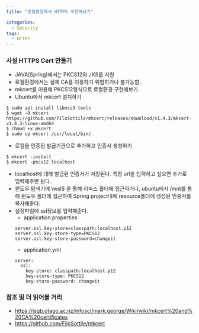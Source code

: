 ```yaml
---
title: "로컬환경에서 HTTPS 구현해보기"

categories:
  - Security
tags:
  - HTTPS
---
```

### 사설 HTTPS Cert 만들기
- JAVA(Spring)에서는 PKCS12와 JKS를 지원
- 로컬환경에서는 실제 CA를 이용하기 위험하거나 불가능함.
- mkcert를 이용해 PKCS12형식으로 로컬환경 구현해보기.
- Ubuntu에서 mkcert 설치하기
```
$ sudo apt install libnss3-tools
$ wget -O mkcert https://github.com/FiloSottile/mkcert/releases/download/v1.4.3/mkcert-v1.4.3-linux-amd64
$ chmod +x mkcert
$ sudo cp mkcert /usr/local/bin/
```
- 로컬을 인증된 발급기관으로 추가하고 인증서 생성하기
```
$ mkcert -install
$ mkcert -pkcs12 localhost
```
- localhost에 대해 발급된 인증서가 저장된다. 특정 url을 입력하고 싶으면 추가로 입력해주면 된다.
- 윈도우 탐색기에 \\wsl$ 을 통해 리눅스 폴더에 접근하거나, ubuntu에서 /mnt를 통해 윈도우 폴더에 접근하여 Spring project내에 resource폴더에 생성된 인증서를 복사해준다.
- 설정파일에 ssl정보를 입력해준다.
  - application.properties
  ```
  server.ssl.key-store=classpath:localhost.p12    
  server.ssl.key-store-type=PKCS12                
  server.ssl.key-store-password=changeit          
  ``` 
  - application.yml
  ```
  server:
    ssl:
      key-store: classpath:localhost.p12
      key-store-type: PKCS12
      key-store-password: changeit
  ```


### 참조 및 더 읽어볼 거리
- <https://isgb.otago.ac.nz/infosci/mark.george/Wiki/wiki/mkcert%20and%20CA%20certificates>
- <https://github.com/FiloSottile/mkcert>


